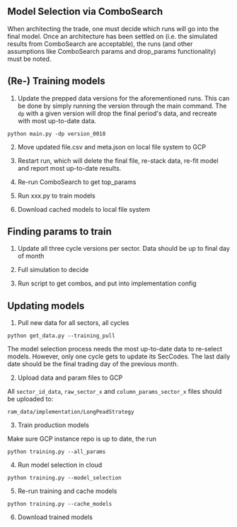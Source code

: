 ## Model Selection via ComboSearch

When architecting the trade, one must decide which runs will go into the
final model. Once an architecture has been settled on (i.e. the simulated
results from ComboSearch are acceptable), the runs (and other assumptions
like ComboSearch params and drop_params functionality) must be noted.

## (Re-) Training models

1. Update the prepped data versions for the aforementioned runs. This
can be done by simply running the version through the main command. The `dp`
with a given version will drop the final period's data, and recreate with
most up-to-date data.

```
python main.py -dp version_0018
```

2. Move updated file.csv and meta.json on local file system to GCP

3. Restart run, which will delete the final file, re-stack data, re-fit
model and report most up-to-date results.

4. Re-run ComboSearch to get top_params

5. Run xxx.py to train models

6. Download cached models to local file system





## Finding params to train

1. Update all three cycle versions per sector. Data should be up to final day of month

2. Full simulation to decide

3. Run script to get combos, and put into implementation config


## Updating models

1. Pull new data for all sectors, all cycles

```
python get_data.py --training_pull
```

The model selection process needs the most up-to-date data to re-select models.
However, only one cycle gets to update its SecCodes. The last daily date
should be the final trading day of the previous month.

2. Upload data and param files to GCP

All `sector_id_data`, `raw_sector_x` and `column_params_sector_x` files
should be uploaded to:

```
ram_data/implementation/LongPeadStrategy
```

3. Train production models

Make sure GCP instance repo is up to date, the run

```
python training.py --all_params
```

4. Run model selection in cloud

```
python training.py --model_selection
```

5. Re-run training and cache models

```
python training.py --cache_models
```

6. Download trained models
